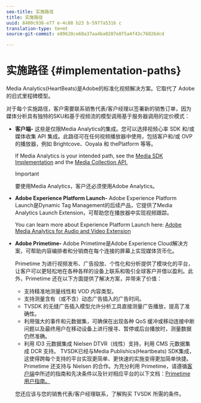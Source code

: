 ```yaml
---
seo-title: 实施路径
title: 实施路径
uuid: 8400c938-e77 e-4c88 b23 b-5977a5316 c
translation-type: tm+mt
source-git-commit: e89620ce60a37aa4ba0207e8f5a4f43c76026dcd

---
```



# 实施路径 {#implementation-paths}

Media Analytics(HeartBeats)是Adobe的标准化视频解决方案。它取代了 Adobe 的旧式里程碑模型。

对于每个实施路径，客户需要联系销售代表/客户经理以签署新的销售订单，因为媒体分析具有独特的SKU和基于视频流的模型调用基于服务器调用的定价模式：

* **客户端-** 这些是仅限Media Analytics的集成。您可以选择视频心率 SDK 和/或媒体收集 API 集成。此路径可在任何视频播放器中使用，包括客户和/或 OVP 的播放器，例如 Brightcove、Ooyala 和 thePlatform 等等。

   If Media Analytics is your intended path, see the [Media SDK Implementation](/help/sdk-implement/setup/setup-overview.md) and the [Media Collection API.](/help/media-collection-api/mc-api-overview.md)

   >[!IMPORTANT]
   >
   >要使用Media Analytics，客户还必须使用Adobe Analytics。

* **Adobe Experience Platform Launch-** Adobe Experience Platform Launch是Dynamic Tag Management的后续产品，它提供了Media Analytics Launch Extension，可帮助您在播放器中实现视频跟踪。

   You can learn more about Experience Platform Launch here: [Adobe Media Analytics for Audio and Video Extension](https://docs.adobelaunch.com/extension-reference/web/adobe-media-analytics-for-audio-and-video-extension)
* **Adobe Primetime-** Adobe Primetime是Adobe Experience Cloud解决方案，可帮助内容编排者和分销商在每个连接的屏幕上实现媒体货币化。

   Primetime 为进行视频发布、广告投放、个性化和分析提供了模块化的平台，让客户可以更轻松地在各种各样的设备上联系和吸引全球客户并借以盈利。此外，Primetime 还在以下方面提供了解决方案，并带来了价值：

   * 支持精准地测量线性和 VOD 内容类型。
   * 支持测量含有（或不含）动态广告插入的广告时间。
   * TVSDK 的无缝广告插入模型允许分析工具直接测量广告播放，提高了准确性。
   * 利用强大的事件和元数据集，可确保在出现各种 QoS 缓冲或移动连接中断问题以及最终用户在移动设备上进行搜寻、暂停或后台播放时，测量数据仍然准确。
   * 利用 ID3 元数据集成 Nielsen DTVR（线性）支持，利用 CMS 元数据集成 DCR 支持。
   TVSDK已经与Media Publishics(Heartbeats) SDK集成，这使得跨每个支持的平台实现更简单、更快速的实施变得更加简单快捷。Primetime 还支持与 Nielsen 的合作。为充分利用 Primetime，请遵循[客户端](/help/intro-to-ava/implementation-paths/client-side-path.md)中所述的指南和先决条件以及针对相应平台的以下文档：[Primetime用户指南。](https://helpx.adobe.com/primetime/user-guide.html)

   您还应该与您的销售代表/客户经理联系，了解购买 TVSDK 所需的条件。
